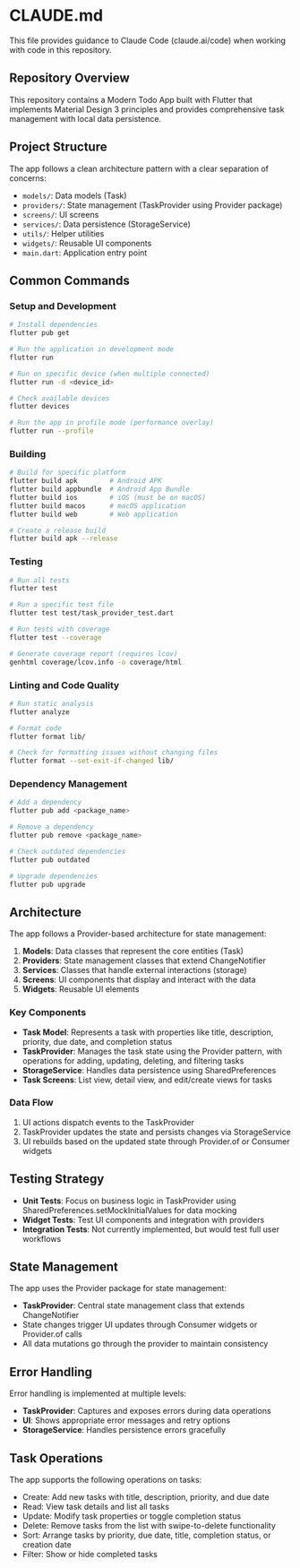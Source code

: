 # CLAUDE.md

This file provides guidance to Claude Code (claude.ai/code) when working with code in this repository.

## Repository Overview

This repository contains a Modern Todo App built with Flutter that implements Material Design 3 principles and provides comprehensive task management with local data persistence.

## Project Structure

The app follows a clean architecture pattern with a clear separation of concerns:

- `models/`: Data models (Task)
- `providers/`: State management (TaskProvider using Provider package)
- `screens/`: UI screens 
- `services/`: Data persistence (StorageService)
- `utils/`: Helper utilities
- `widgets/`: Reusable UI components
- `main.dart`: Application entry point

## Common Commands

### Setup and Development

```bash
# Install dependencies
flutter pub get

# Run the application in development mode
flutter run

# Run on specific device (when multiple connected)
flutter run -d <device_id>

# Check available devices
flutter devices

# Run the app in profile mode (performance overlay)
flutter run --profile
```

### Building

```bash
# Build for specific platform
flutter build apk        # Android APK
flutter build appbundle  # Android App Bundle
flutter build ios        # iOS (must be on macOS)
flutter build macos      # macOS application
flutter build web        # Web application

# Create a release build
flutter build apk --release
```

### Testing

```bash
# Run all tests
flutter test

# Run a specific test file
flutter test test/task_provider_test.dart

# Run tests with coverage
flutter test --coverage

# Generate coverage report (requires lcov)
genhtml coverage/lcov.info -o coverage/html
```

### Linting and Code Quality

```bash
# Run static analysis
flutter analyze

# Format code
flutter format lib/

# Check for formatting issues without changing files
flutter format --set-exit-if-changed lib/
```

### Dependency Management

```bash
# Add a dependency
flutter pub add <package_name>

# Remove a dependency
flutter pub remove <package_name>

# Check outdated dependencies
flutter pub outdated

# Upgrade dependencies
flutter pub upgrade
```

## Architecture

The app follows a Provider-based architecture for state management:

1. **Models**: Data classes that represent the core entities (Task)
2. **Providers**: State management classes that extend ChangeNotifier
3. **Services**: Classes that handle external interactions (storage)
4. **Screens**: UI components that display and interact with the data
5. **Widgets**: Reusable UI elements

### Key Components

- **Task Model**: Represents a task with properties like title, description, priority, due date, and completion status
- **TaskProvider**: Manages the task state using the Provider pattern, with operations for adding, updating, deleting, and filtering tasks
- **StorageService**: Handles data persistence using SharedPreferences
- **Task Screens**: List view, detail view, and edit/create views for tasks

### Data Flow

1. UI actions dispatch events to the TaskProvider
2. TaskProvider updates the state and persists changes via StorageService
3. UI rebuilds based on the updated state through Provider.of or Consumer widgets

## Testing Strategy

- **Unit Tests**: Focus on business logic in TaskProvider using SharedPreferences.setMockInitialValues for data mocking
- **Widget Tests**: Test UI components and integration with providers
- **Integration Tests**: Not currently implemented, but would test full user workflows

## State Management

The app uses the Provider package for state management:

- **TaskProvider**: Central state management class that extends ChangeNotifier
- State changes trigger UI updates through Consumer widgets or Provider.of calls
- All data mutations go through the provider to maintain consistency

## Error Handling

Error handling is implemented at multiple levels:

- **TaskProvider**: Captures and exposes errors during data operations
- **UI**: Shows appropriate error messages and retry options
- **StorageService**: Handles persistence errors gracefully

## Task Operations

The app supports the following operations on tasks:

- Create: Add new tasks with title, description, priority, and due date
- Read: View task details and list all tasks
- Update: Modify task properties or toggle completion status
- Delete: Remove tasks from the list with swipe-to-delete functionality
- Sort: Arrange tasks by priority, due date, title, completion status, or creation date
- Filter: Show or hide completed tasks